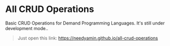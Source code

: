 # All CRUD Operations
Basic CRUD Operations for Demand Programming Languages. It's still under development mode..
> Just open this link: https://needyamin.github.io/all-crud-operations
